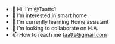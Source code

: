 - 👋 Hi, I’m @Taatts1
- 👀 I’m interested in smart home
- 🌱 I’m currently learning Home assistant
- 💞️ I’m looking to collaborate on H.A.
- 📫 How to reach me taatts@gmail.com

<!---
Taatts1/Taatts1 is a ✨ special ✨ repository because its `README.md` (this file) appears on your GitHub profile.
You can click the Preview link to take a look at your changes.
--->
